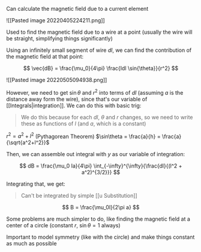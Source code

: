 Can calculate the magnetic field due to a current element

![[Pasted image 20220405224211.png]]

Used to find the magnetic field due to a wire at a point (usually the wire will be straight, simplifying things significantly)



Using an infinitely small segment of wire $dl$, we can find the contribution of the magnetic field at that point:

$$
\vec{dB} = \frac{\mu_0}{4\pi} \frac{Idl \sin{\theta}}{r^2}
$$

![[Pasted image 20220505094938.png]]

However, we need to get $\sin{\theta}$ and $r^2$ into terms of $dl$ (assuming $a$ is the distance away form the wire), since that's our variable of [[Integrals|integration]]. We can do this with basic trig:

> We do this because for each $dl$, $\theta$ and $r$ changes, so we need to write these as functions of $l$ (and $a$, which is a constant)


$r^2 = a^2 + l^2$ (Pythagorean Theorem)
$\sin\theta = \frac{a}{h} = \frac{a}{\sqrt{a^2+l^2}}$

Then, we can assemble out integral with $y$ as our variable of integration:

$$
dB = \frac{\mu_0 Ia}{4\pi} \int_{-\infty}^{\infty}{\frac{dl}{(l^2 + a^2)^{3/2}}}
$$

Integrating that, we get:

> Can't be integrated by simple [[u Substitution]]

$$
B = \frac{\mu_0I}{2\pi a}
$$

Some problems are much simpler to do, like finding the magnetic field at a center of a circle (constant $r$, $\sin\theta = 1$ always) 

Important to model symmetry (like with the circle) and make things constant as much as possible



